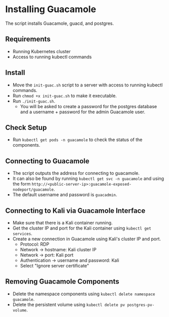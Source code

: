 # Installing Guacamole

The script installs Guacamole, guacd, and postgres. 

## Requirements
- Running Kubernetes cluster
- Access to running kubectl commands

## Install
- Move the `init-guac.sh` script to a server with access to running kubectl commands.
- Run `chmod +x init-guac.sh` to make it executable.
- Run `./init-guac.sh`.
    - You will be asked to create a password for the postgres database and a username + password for the admin Guacamole user.

## Check Setup
- Run `kubectl get pods -n guacamole` to check the status of the components. 

## Connecting to Guacamole
- The script outputs the address for connecting to guacamole. 
- It can also be found by running `kubectl get svc -n guacamole` and using the form `http://<public-server-ip>:guacamole-exposed-nodeport/guacamole`.
- The default username and password is `guacadmin`.

## Connecting to Kali via Guacamole Interface
- Make sure that there is a Kali container running. 
- Get the cluster IP and port for the Kali container using `kubectl get services`.
- Create a new connection in Guacamole using Kali's cluster IP and port. 
  - Protocol: RDP
  - Network -> hostname: Kali cluster IP
  - Network -> port: Kali port
  - Authentication -> username and password: Kali
  - Select "Ignore server certificate"

## Removing Guacamole Components
- Delete the namespace components using `kubectl delete namespace guacamole`.
- Delete the persistent volume using `kubectl delete pv postgres-pv-volume`.
